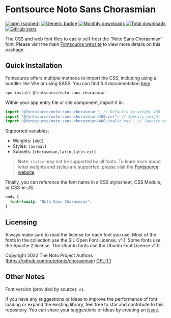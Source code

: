 # Fontsource Noto Sans Chorasmian

[![npm (scoped)](https://img.shields.io/npm/v/@fontsource/noto-sans-chorasmian?color=brightgreen)](https://www.npmjs.com/package/@fontsource/noto-sans-chorasmian) [![Generic badge](https://img.shields.io/badge/fontsource-passing-brightgreen)](https://github.com/fontsource/fontsource) [![Monthly downloads](https://badgen.net/npm/dm/@fontsource/noto-sans-chorasmian)](https://github.com/fontsource/fontsource) [![Total downloads](https://badgen.net/npm/dt/@fontsource/noto-sans-chorasmian)](https://github.com/fontsource/fontsource) [![GitHub stars](https://img.shields.io/github/stars/fontsource/fontsource.svg?style=social&label=Star)](https://github.com/fontsource/fontsource/stargazers)

The CSS and web font files to easily self-host the “Noto Sans Chorasmian” font. Please visit the main [Fontsource website](https://fontsource.org/fonts/noto-sans-chorasmian) to view more details on this package.

## Quick Installation

Fontsource offers multiple methods to import the CSS, including using a bundler like Vite or using SASS. You can find full documentation [here](https://fontsource.org/docs/getting-started/introduction).

```javascript
npm install @fontsource/noto-sans-chorasmian
```

Within your app entry file or site component, import it in.

```javascript
import "@fontsource/noto-sans-chorasmian"; // Defaults to weight 400
import "@fontsource/noto-sans-chorasmian/400.css"; // Specify weight
import "@fontsource/noto-sans-chorasmian/400-italic.css"; // Specify weight and style
```

Supported variables:
- Weights: `[400]`
- Styles: `[normal]`
- Subsets: `[chorasmian,latin,latin-ext]`

> Note: `italic` may not be supported by all fonts. To learn more about what weights and styles are supported, please visit the [Fontsource website](https://fontsource.org/fonts/noto-sans-chorasmian).

Finally, you can reference the font name in a CSS stylesheet, CSS Module, or CSS-in-JS.

```css
body {
  font-family: "Noto Sans Chorasmian";
}
```

## Licensing
Always make sure to read the license for each font you use. Most of the fonts in the collection use the SIL Open Font License, v1.1. Some fonts use the Apache 2 license. The Ubuntu fonts use the Ubuntu Font License v1.0.

Copyright 2022 The Noto Project Authors (https://github.com/notofonts/chorasmian)
[OFL-1.1](http://scripts.sil.org/OFL)

## Other Notes
Font version (provided by source): `v1`.

If you have any suggestions or ideas to improve the performance of font loading or expand the existing library, feel free to star and contribute to this repository. You can share your suggestions or ideas by creating an [issue](https://github.com/fontsource/fontsource/issues).